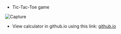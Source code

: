 - Tic-Tac-Toe game

![Capture](https://user-images.githubusercontent.com/82975802/147498510-88fba479-9fee-4b2f-9ea2-9b8953167a63.PNG)

- View calculator in github.io using this link: [github.io](https://nahidebrahimian.github.io/Website-Programming-Course/Assignment13/)


